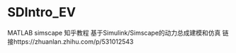 # SDIntro_EV
MATLAB simscape
知乎教程
基于Simulink/Simscape的动力总成建模和仿真
链接https://zhuanlan.zhihu.com/p/531012543
